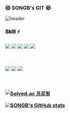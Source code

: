 ### 😄 SONGB's GIT 😄

<!--
**dhyunee/dhyunee** is a ✨ _special_ ✨ repository because its `README.md` (this file) appears on your GitHub profile.

Here are some ideas to get you started:

- 🔭 I’m currently working on ...
- 🌱 I’m currently learning ...
- 👯 I’m looking to collaborate on ...
- 🤔 I’m looking for help with ...
- 💬 Ask me about ...
- 📫 How to reach me: ...
- 😄 Pronouns: ...
- ⚡ Fun fact: ...
-->

![header](https://capsule-render.vercel.app/api?type=waving&color=8A2BE2&height=250&section=header&text=위풍당당&nbsp;김앙주의&nbsp;개발자로&nbsp;거듭나기&animation=twinkling&fontSize=25&fontAlignY=40)



 <h3> 𝐒𝐤𝐢𝐥𝐥 ⚡ <h3>
 
 <img src="https://img.shields.io/badge/Java-FF8282?style=flat-square&logo=Java&logoColor=white"/></a>
 <img src="https://img.shields.io/badge/C-A8B9CC?style=flat-square&logo=C&logoColor=white"/></a>
 <img src="https://img.shields.io/badge/Python-3776AB?style=flat-square&logo=Python&logoColor=white"/></a>
 <img src="https://img.shields.io/badge/C++-00599C?style=flat-square&logo=cplusplus&logoColor=white"/></a>
 <img src="https://img.shields.io/badge/C샵-8669AE?style=flat-square&logo=c#&logoColor=white"/></a>
  
 <br/>

<img src="https://img.shields.io/badge/Spring Boot-6DB33F?style=flat-square&logo=Spring Boot&logoColor=white"/></a>
<img src="https://img.shields.io/badge/Spring-6DB33F?style=flat-square&logo=Spring&logoColor=white"/></a>
<img src="https://img.shields.io/badge/MySQL-4479A1?style=flat-square&logo=MySQL&logoColor=white"/></a>
<br/>
<br/>
<br/>

 [![Solved.ac
프로필](http://mazassumnida.wtf/api/v2/generate_badge?boj=rlthdqls)](https://solved.ac/rlthdqls)
<br/>

[![SONGB's GitHub stats](https://github-readme-stats.vercel.app/api?username=dhyunee&hide=stars&show_icons=true&&theme=dracula)](https://github.com/anuraghazra/github-readme-stats)
